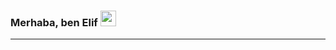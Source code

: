 ### Merhaba, ben Elif  <img src="https://media.giphy.com/media/hvRJCLFzcasrR4ia7z/giphy.gif" width="25px">
---------------------------------------------------------


